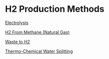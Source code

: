 # H2 Production Methods

[Electrolysis](h2-electrolysis.md)

[H2 From Methane (Natural Gas)](waste-to-h2.md)

[Waste to H2](h2-waste.md)

[Thermo-Chemical Water Splitting](h2-thermo-chemical.md)

